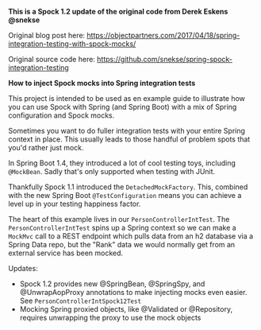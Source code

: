 **This is a Spock 1.2 update of the original code from Derek Eskens @snekse**

Original blog post here: https://objectpartners.com/2017/04/18/spring-integration-testing-with-spock-mocks/

Original source code here: https://github.com/snekse/spring-spock-integration-testing

**How to inject Spock mocks into Spring integration tests**

This project is intended to be used as en example guide to illustrate how you can use Spock with Spring (and Spring Boot) with a mix of Spring configuration and Spock mocks.

Sometimes you want to do fuller integration tests with your entire Spring context in place. This usually leads to those handful of problem spots that you'd rather just mock.

In Spring Boot 1.4, they introduced a lot of cool testing toys, including `@MockBean`. Sadly that's only supported when testing with JUnit.

Thankfully Spock 1.1 introduced the `DetachedMockFactory`. This, combined with the new Spring Boot `@TestConfiguration` means you can achieve a level up in your testing happiness factor.

The heart of this example lives in our `PersonControllerIntTest`.  The `PersonControllerIntTest` spins up a Spring context so we can make a `MockMvc` call to a REST endpoint which pulls data from an h2 database via a Spring Data repo, but the "Rank" data we would normally get from an external service has been mocked.

Updates:
* Spock 1.2 provides new @SpringBean, @SpringSpy, and @UnwrapAopProxy annotations to make injecting mocks even easier. See `PersonControllerIntSpock12Test`
* Mocking Spring proxied objects, like @Validated or @Repository, requires unwrapping the proxy to use the mock objects
